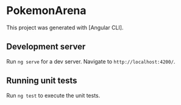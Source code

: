 # PokemonArena

This project was generated with [Angular CLI].

## Development server

Run `ng serve` for a dev server. Navigate to `http://localhost:4200/`.

## Running unit tests

Run `ng test` to execute the unit tests.
